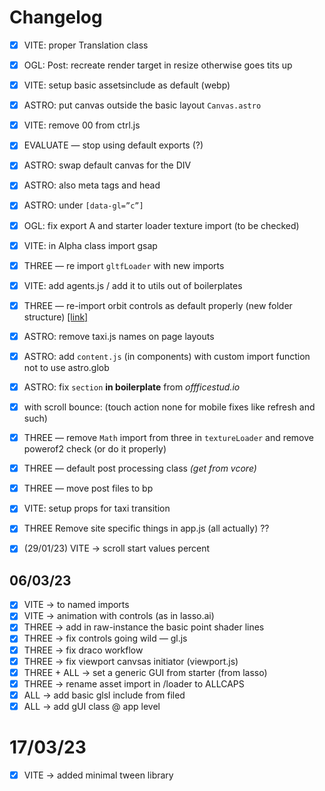 # Changelog

- [x] VITE: proper Translation class
- [x] OGL: Post: recreate render target in resize otherwise goes tits up
- [x] VITE: setup basic assetsinclude as default (webp)
- [x] ASTRO: put canvas outside the basic layout `Canvas.astro`
- [x] VITE: remove 00 from ctrl.js
- [x] EVALUATE — stop using default exports (?)
- [x] ASTRO: swap default canvas for the DIV
- [x] ASTRO: also meta tags and head
- [x] ASTRO: under `[data-gl=”c”]`
- [x] OGL: fix export A and starter loader texture import (to be checked)
- [x] VITE: in Alpha class import gsap
- [x] THREE — re import `gltfLoader` with new imports
- [x] VITE: add agents.js / add it to utils out of boilerplates
- [x] THREE — re-import orbit controls as default properly (new folder structure) [[link]](https://github.com/mrdoob/three.js/blob/master/examples/misc_controls_orbit.html)
- [x] ASTRO: remove taxi.js names on page layouts
- [x] ASTRO: add `content.js` (in components) with custom import function not to use astro.glob
- [x] ASTRO: fix `section` **in boilerplate** from _offficestud.io_
- [x] with scroll bounce: (touch action none for mobile fixes like refresh and such)
- [x] THREE — remove `Math` import from three in `textureLoader` and remove powerof2 check (or do it properly)
- [x] THREE — default post processing class _(get from vcore)_
- [x] THREE — move post files to bp
- [x] VITE: setup props for taxi transition
- [x] THREE Remove site specific things in app.js (all actually) ??

- [x] (29/01/23) VITE → scroll start values percent

## 06/03/23

- [x] VITE → to named imports
- [x] VITE → animation with controls (as in lasso.ai)
- [x] THREE → add in raw-instance the basic point shader lines
- [x] THREE → fix controls going wild — gl.js
- [x] THREE → fix draco workflow
- [x] THREE → fix viewport canvsas initiator (viewport.js)
- [x] THREE + ALL → set a generic GUI from starter (from lasso)
- [x] THREE → rename asset import in /loader to ALLCAPS
- [x] ALL → add basic glsl include from filed
- [x] ALL → add gUI class @ app level

# 17/03/23

- [x] VITE → added minimal tween library
